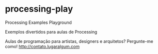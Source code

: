 # processing-play
Processing Examples Playground

Exemplos divertidos para aulas de Processing

Aulas de programação para artistas, designers e arquitetos? Pergunte-me como! http://contato.lugaralgum.com
